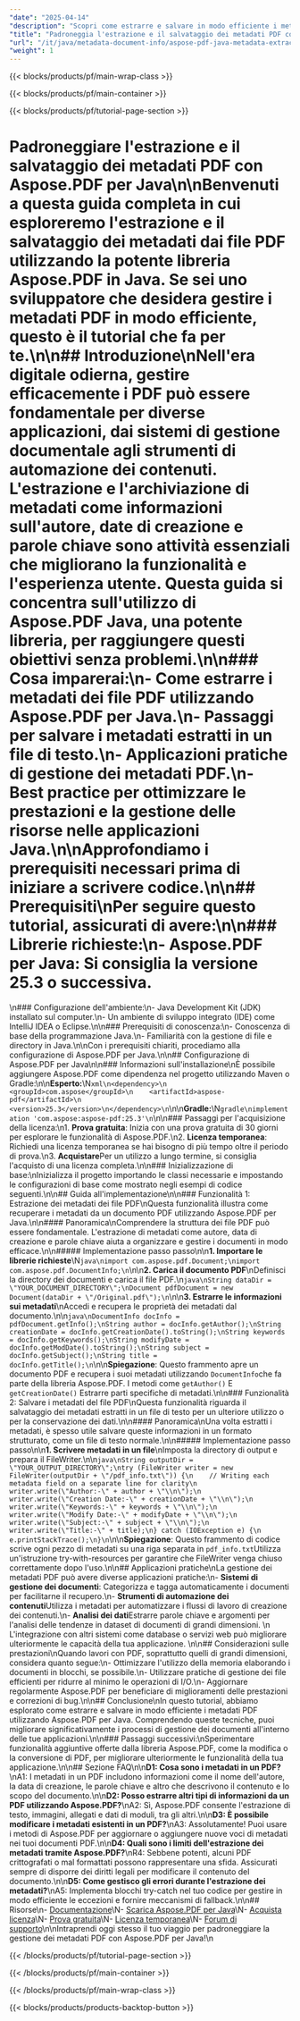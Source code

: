 ```yaml
---
"date": "2025-04-14"
"description": "Scopri come estrarre e salvare in modo efficiente i metadati dai file PDF utilizzando Aspose.PDF per Java. Scopri applicazioni pratiche, best practice ed esempi di codice."
"title": "Padroneggia l'estrazione e il salvataggio dei metadati PDF con Aspose.PDF per Java"
"url": "/it/java/metadata-document-info/aspose-pdf-java-metadata-extraction-saves/"
"weight": 1
---
```


{{< blocks/products/pf/main-wrap-class >}}

{{< blocks/products/pf/main-container >}}

{{< blocks/products/pf/tutorial-page-section >}}
# Padroneggiare l'estrazione e il salvataggio dei metadati PDF con Aspose.PDF per Java\n\nBenvenuti a questa guida completa in cui esploreremo l'estrazione e il salvataggio dei metadati dai file PDF utilizzando la potente libreria Aspose.PDF in Java. Se sei uno sviluppatore che desidera gestire i metadati PDF in modo efficiente, questo è il tutorial che fa per te.\n\n## Introduzione\nNell'era digitale odierna, gestire efficacemente i PDF può essere fondamentale per diverse applicazioni, dai sistemi di gestione documentale agli strumenti di automazione dei contenuti. L'estrazione e l'archiviazione di metadati come informazioni sull'autore, date di creazione e parole chiave sono attività essenziali che migliorano la funzionalità e l'esperienza utente. Questa guida si concentra sull'utilizzo di Aspose.PDF Java, una potente libreria, per raggiungere questi obiettivi senza problemi.\n\n### Cosa imparerai:\n- Come estrarre i metadati dei file PDF utilizzando Aspose.PDF per Java.\n- Passaggi per salvare i metadati estratti in un file di testo.\n- Applicazioni pratiche di gestione dei metadati PDF.\n- Best practice per ottimizzare le prestazioni e la gestione delle risorse nelle applicazioni Java.\n\nApprofondiamo i prerequisiti necessari prima di iniziare a scrivere codice.\n\n## Prerequisiti\nPer seguire questo tutorial, assicurati di avere:\n\n### Librerie richieste:\n- **Aspose.PDF per Java**: Si consiglia la versione 25.3 o successiva.  
\n### Configurazione dell'ambiente:\n- Java Development Kit (JDK) installato sul computer.\n- Un ambiente di sviluppo integrato (IDE) come IntelliJ IDEA o Eclipse.\n\n### Prerequisiti di conoscenza:\n- Conoscenza di base della programmazione Java.\n- Familiarità con la gestione di file e directory in Java.\n\nCon i prerequisiti chiariti, procediamo alla configurazione di Aspose.PDF per Java.\n\n## Configurazione di Aspose.PDF per Java\n\n### Informazioni sull'installazione\nÈ possibile aggiungere Aspose.PDF come dipendenza nel progetto utilizzando Maven o Gradle:\n\n**Esperto:**\N```xml\n<dependency>\n    <groupId>com.aspose</groupId>\n    <artifactId>aspose-pdf</artifactId>\n    <version>25.3</version>\n</dependency>\n```\n\n**Gradle:**\N```gradle\nimplementation 'com.aspose:aspose-pdf:25.3'\n```\n\n### Passaggi per l'acquisizione della licenza:\n1. **Prova gratuita**: Inizia con una prova gratuita di 30 giorni per esplorare le funzionalità di Aspose.PDF.\n2. **Licenza temporanea**: Richiedi una licenza temporanea se hai bisogno di più tempo oltre il periodo di prova.\n3. **Acquistare**Per un utilizzo a lungo termine, si consiglia l'acquisto di una licenza completa.\n\n### Inizializzazione di base:\nInizializza il progetto importando le classi necessarie e impostando le configurazioni di base come mostrato negli esempi di codice seguenti.\n\n## Guida all'implementazione\n\n### Funzionalità 1: Estrazione dei metadati dei file PDF\nQuesta funzionalità illustra come recuperare i metadati da un documento PDF utilizzando Aspose.PDF per Java.\n\n#### Panoramica\nComprendere la struttura dei file PDF può essere fondamentale. L'estrazione di metadati come autore, data di creazione e parole chiave aiuta a organizzare e gestire i documenti in modo efficace.\n\n##### Implementazione passo passo\n\n**1. Importare le librerie richieste**\N```java\nimport com.aspose.pdf.Document;\nimport com.aspose.pdf.DocumentInfo;\n```\n\n**2. Carica il documento PDF**\nDefinisci la directory dei documenti e carica il file PDF.\n```java\nString dataDir = \"YOUR_DOCUMENT_DIRECTORY\";\nDocument pdfDocument = new Document(dataDir + \"/Original.pdf\");\n```\n\n**3. Estrarre le informazioni sui metadati**\nAccedi e recupera le proprietà dei metadati dal documento.\n\n```java\nDocumentInfo docInfo = pdfDocument.getInfo();\nString author = docInfo.getAuthor();\nString creationDate = docInfo.getCreationDate().toString();\nString keywords = docInfo.getKeywords();\nString modifyDate = docInfo.getModDate().toString();\nString subject = docInfo.getSubject();\nString title = docInfo.getTitle();\n```\n\n**Spiegazione**: Questo frammento apre un documento PDF e recupera i suoi metadati utilizzando `DocumentInfo`che fa parte della libreria Aspose.PDF. I metodi come `getAuthor()` E `getCreationDate()` Estrarre parti specifiche di metadati.\n\n### Funzionalità 2: Salvare i metadati del file PDF\nQuesta funzionalità riguarda il salvataggio dei metadati estratti in un file di testo per un ulteriore utilizzo o per la conservazione dei dati.\n\n#### Panoramica\nUna volta estratti i metadati, è spesso utile salvare queste informazioni in un formato strutturato, come un file di testo normale.\n\n##### Implementazione passo passo\n\n**1. Scrivere metadati in un file**\nImposta la directory di output e prepara il FileWriter.\n\n```java\nString outputDir = \"YOUR_OUTPUT_DIRECTORY\";\ntry (FileWriter writer = new FileWriter(outputDir + \"/pdf_info.txt\")) {\n    // Writing each metadata field on a separate line for clarity\n    writer.write(\"Author:-\" + author + \"\\n\");\n    writer.write(\"Creation Date:-\" + creationDate + \"\\n\");\n    writer.write(\"Keywords:-\" + keywords + \"\\n\");\n    writer.write(\"Modify Date:-\" + modifyDate + \"\\n\");\n    writer.write(\"Subject:-\" + subject + \"\\n\");\n    writer.write(\"Title:-\" + title);\n} catch (IOException e) {\n    e.printStackTrace();\n}\n```\n\n**Spiegazione**: Questo frammento di codice scrive ogni pezzo di metadati su una riga separata in `pdf_info.txt`Utilizza un'istruzione try-with-resources per garantire che FileWriter venga chiuso correttamente dopo l'uso.\n\n## Applicazioni pratiche\nLa gestione dei metadati PDF può avere diverse applicazioni pratiche:\n- **Sistemi di gestione dei documenti**: Categorizza e tagga automaticamente i documenti per facilitarne il recupero.\n- **Strumenti di automazione dei contenuti**Utilizza i metadati per automatizzare i flussi di lavoro di creazione dei contenuti.\n- **Analisi dei dati**Estrarre parole chiave e argomenti per l'analisi delle tendenze in dataset di documenti di grandi dimensioni. \n L'integrazione con altri sistemi come database o servizi web può migliorare ulteriormente le capacità della tua applicazione. \n\n## Considerazioni sulle prestazioni\nQuando lavori con PDF, soprattutto quelli di grandi dimensioni, considera quanto segue:\n- Ottimizzare l'utilizzo della memoria elaborando i documenti in blocchi, se possibile.\n- Utilizzare pratiche di gestione dei file efficienti per ridurre al minimo le operazioni di I/O.\n- Aggiornare regolarmente Aspose.PDF per beneficiare di miglioramenti delle prestazioni e correzioni di bug.\n\n## Conclusione\nIn questo tutorial, abbiamo esplorato come estrarre e salvare in modo efficiente i metadati PDF utilizzando Aspose.PDF per Java. Comprendendo queste tecniche, puoi migliorare significativamente i processi di gestione dei documenti all'interno delle tue applicazioni.\n\n### Passaggi successivi:\nSperimentare funzionalità aggiuntive offerte dalla libreria Aspose.PDF, come la modifica o la conversione di PDF, per migliorare ulteriormente le funzionalità della tua applicazione.\n\n## Sezione FAQ\n\n**D1: Cosa sono i metadati in un PDF?**\nA1: I metadati in un PDF includono informazioni come il nome dell'autore, la data di creazione, le parole chiave e altro che descrivono il contenuto e lo scopo del documento.\n\n**D2: Posso estrarre altri tipi di informazioni da un PDF utilizzando Aspose.PDF?**\nA2: Sì, Aspose.PDF consente l'estrazione di testo, immagini, allegati e dati di moduli, tra gli altri.\n\n**D3: È possibile modificare i metadati esistenti in un PDF?**\nA3: Assolutamente! Puoi usare i metodi di Aspose.PDF per aggiornare o aggiungere nuove voci di metadati nei tuoi documenti PDF.\n\n**D4: Quali sono i limiti dell'estrazione dei metadati tramite Aspose.PDF?**\nR4: Sebbene potenti, alcuni PDF crittografati o mal formattati possono rappresentare una sfida. Assicurati sempre di disporre dei diritti legali per modificare il contenuto del documento.\n\n**D5: Come gestisco gli errori durante l'estrazione dei metadati?**\nA5: Implementa blocchi try-catch nel tuo codice per gestire in modo efficiente le eccezioni e fornire meccanismi di fallback.\n\n## Risorse\n- [Documentazione](https://reference.aspose.com/pdf/java/)\N- [Scarica Aspose.PDF per Java](https://releases.aspose.com/pdf/java/)\N- [Acquista licenza](https://purchase.aspose.com/buy)\N- [Prova gratuita](https://releases.aspose.com/pdf/java/)\N- [Licenza temporanea](https://purchase.aspose.com/temporary-license/)\N- [Forum di supporto](https://forum.aspose.com/c/pdf/10)\n\nIntraprendi oggi stesso il tuo viaggio per padroneggiare la gestione dei metadati PDF con Aspose.PDF per Java!\n

{{< /blocks/products/pf/tutorial-page-section >}}

{{< /blocks/products/pf/main-container >}}

{{< /blocks/products/pf/main-wrap-class >}}

{{< blocks/products/products-backtop-button >}}